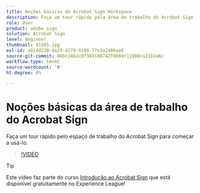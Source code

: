 ```yaml
---
title: Noções básicas do Acrobat Sign Workspace
description: Faça um tour rápido pela área de trabalho do Acrobat Sign para começar a trabalhar
role: User
product: adobe sign
solution: Acrobat Sign
level: Beginner
thumbnail: 41205.jpg
exl-id: a914d230-da29-4278-9189-77e3a2486ae8
source-git-commit: 00bc24b2c8f303108742f0b69c11908ca31b2a6c
workflow-type: tm+mt
source-wordcount: '0'
ht-degree: 0%

---
```


# Noções básicas da área de trabalho do Acrobat Sign

Faça um tour rápido pelo espaço de trabalho do Acrobat Sign para começar a usá-lo.

>[!VIDEO](https://video.tv.adobe.com/v/41205?hidetitle=true)

>[!TIP]
>
>Este vídeo faz parte do curso [Introdução ao Acrobat Sign](https://experienceleague.adobe.com/?recommended=Sign-U-1-2020.1) que está disponível gratuitamente no Experience League!

